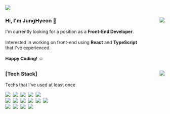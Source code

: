 <!--
**bleuuue/bleuuue** is a ✨ _special_ ✨ repository because its `README.md` (this file) appears on your GitHub profile.

Here are some ideas to get you started:

- 🔭 I’m currently working on ...
- 🌱 I’m currently learning ...
- 👯 I’m looking to collaborate on ...
- 🤔 I’m looking for help with ...
- 💬 Ask me about ...
- 📫 How to reach me: ...
- 😄 Pronouns: ...
- ⚡ Fun fact: ...
-->


<a href="mailto:bleuuue@gmail.com"><img src="https://img.shields.io/badge/bleuuue@gmail.com-EC3B2D?style=flat-square&logo=Gmail&logoColor=white&link=bleuuue@gmail.com"/></a>

<div>
  <img align="right" src="https://github-readme-stats.vercel.app/api?username=bleuuue&count_private=true"/>
  <!-- 전체 커밋 수 여부 : include_all_commits=true 테두리 표시 여부 : hide_border=true 숨기기 hide=contribs -->
 
  ### Hi, I'm JungHyeon 👋
  I'm currently looking for a position as a **Front-End Developer**. <br>
  <br>
  Interested in working on front-end using **React** and **TypeScript** <br> that I've experienced.<br>
  <br>
  **Happy Coding!** ☺️
</div>


<a href=""></a>
---

<div>
  <a href="">
      <img align="right" src="https://github-readme-stats.vercel.app/api/top-langs/?username=bleuuue&layout=compact&card_width=350"/>
  </a>
  <h3>[Tech Stack]</h3>
  <p>Techs that I've used at least once </p>
  <p>
    <img src="https://img.shields.io/badge/JavaScript-F7DF1E?style=flat-square&logo=Javascript&logoColor=white"/>&nbsp 
    <img src="https://img.shields.io/badge/TypeScript-3178C6?style=flat-square&logo=Typescript&logoColor=white"/>&nbsp 
    <img src="https://img.shields.io/badge/React-424958?style=flat-square&logo=React&logoColor=61DAFB"/>&nbsp
    <img src="https://img.shields.io/badge/Next.js-000?style=flat-square&logo=Next.js&logoColor=white"/>&nbsp
    <img src="https://img.shields.io/badge/CSS-1572B6?style=flat-square&logo=css3&logoColor=white"/>&nbsp
    <br>
    <img src="https://img.shields.io/badge/Kotlin-7B6DDC?style=flat-square&logo=Kotlin&logoColor=white"/>&nbsp 
    <img src="https://img.shields.io/badge/Java-BF5B16?style=flat-square&logo=java&logoColor=white"/>&nbsp 
    <img src="https://img.shields.io/badge/Groovy-4298B8?style=flat-square&logo=ApacheGroovy&logoColor=white"/>&nbsp 
    <img src="https://img.shields.io/badge/NestJS-black?style=flat-square&logo=NestJS&logoColor=DB2153"/>&nbsp 
    <img src="https://img.shields.io/badge/Android-8BBF4B?style=flat-square&logo=Android&logoColor=white"/>&nbsp 
    <img src="https://img.shields.io/badge/Git-F05033?style=flat-square&logo=Git&logoColor=white"/>&nbsp 
    <br>
    <img src="https://img.shields.io/badge/Spring-6DB33F?style=flat-square&logo=Spring&logoColor=white"/>&nbsp 
    <img src="https://img.shields.io/badge/Python-3766AB?style=flat-square&logo=Python&logoColor=white"/>&nbsp 
    <img src="https://img.shields.io/badge/Unity-black?style=flat-square&logo=Unity&logoColor=white"/>&nbsp 
    <img src="https://img.shields.io/badge/MySQL-E6B91E?style=flat-square&logo=MySql&logoColor=white"/>&nbsp 
  </p>
</div>
     




